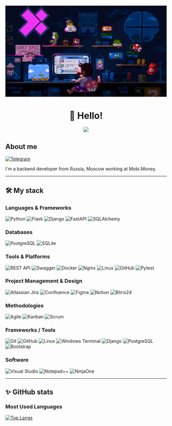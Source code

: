 ![bio](profile.gif)
<h1 align="center">👋 Hello!</h1>
<p align="center">
  <img src="https://github-readme-stats.vercel.app/api?username=useyourcode&show_icons=true&theme=dark" />
</p>




## About me

[![Telegram](https://img.shields.io/badge/Telegram-2CA5E0?style=for-the-badge&logo=telegram&logoColor=white)]((https://t.me/useyourhead))

I'm a backend developer from Russia, Moscow working at Mobi.Money.  

---

## 🛠️ My stack

### Languages & Frameworks
![Python](https://img.shields.io/badge/Python-3776AB?style=for-the-badge&logo=python&logoColor=white)
![Flask](https://img.shields.io/badge/Flask-000000?style=for-the-badge&logo=flask&logoColor=white)
![Django](https://img.shields.io/badge/Django-092E20?style=for-the-badge&logo=django&logoColor=white)
![FastAPI](https://img.shields.io/badge/FastAPI-009688?style=for-the-badge&logo=fastapi&logoColor=white)
![SQLAlchemy](https://img.shields.io/badge/SQLAlchemy-AC2B28?style=for-the-badge&logo=sqlalchemy&logoColor=white)

### Databases
![PostgreSQL](https://img.shields.io/badge/PostgreSQL-336791?style=for-the-badge&logo=postgresql&logoColor=white)
![SQLite](https://img.shields.io/badge/SQLite-003B57?style=for-the-badge&logo=sqlite&logoColor=white)

### Tools & Platforms
![REST API](https://img.shields.io/badge/REST-02569B?style=for-the-badge&logo=rest&logoColor=white)
![Swagger](https://img.shields.io/badge/Swagger-85EA2D?style=for-the-badge&logo=swagger&logoColor=black)
![Docker](https://img.shields.io/badge/Docker-2496ED?style=for-the-badge&logo=docker&logoColor=white)
![Nginx](https://img.shields.io/badge/Nginx-009639?style=for-the-badge&logo=nginx&logoColor=white)
![Linux](https://img.shields.io/badge/Linux-FCC624?style=for-the-badge&logo=linux&logoColor=black)
![GitHub](https://img.shields.io/badge/GitHub-181717?style=for-the-badge&logo=github&logoColor=white)
![Pytest](https://img.shields.io/badge/Pytest-0A9EDC?style=for-the-badge&logo=pytest&logoColor=white)

### Project Management & Design
![Atlassian Jira](https://img.shields.io/badge/Jira-0052CC?style=for-the-badge&logo=jira&logoColor=white)
![Confluence](https://img.shields.io/badge/Confluence-172B4D?style=for-the-badge&logo=confluence&logoColor=white)
![Figma](https://img.shields.io/badge/Figma-F24E1E?style=for-the-badge&logo=figma&logoColor=white)
![Notion](https://img.shields.io/badge/Notion-000000?style=for-the-badge&logo=notion&logoColor=white)
![Bitrix24](https://img.shields.io/badge/Bitrix24-24A3D8?style=for-the-badge&logo=bitrix24&logoColor=white)

### Methodologies
![Agile](https://img.shields.io/badge/Agile-008AD7?style=for-the-badge&logo=agile&logoColor=white)
![Kanban](https://img.shields.io/badge/Kanban-0052CC?style=for-the-badge&logo=kanbanize&logoColor=white)
![Scrum](https://img.shields.io/badge/Scrum-6DB33F?style=for-the-badge&logo=scrumalliance&logoColor=white)

### Frameworks / Tools
![Git](https://img.shields.io/badge/Git-F05032?style=for-the-badge&logo=git&logoColor=white)
![GitHub](https://img.shields.io/badge/GitHub-181717?style=for-the-badge&logo=github&logoColor=white)
![Linux](https://img.shields.io/badge/Linux-FCC624?style=for-the-badge&logo=linux&logoColor=black)
![Windows Terminal](https://img.shields.io/badge/Terminal-0C344B?style=for-the-badge&logo=windows-terminal&logoColor=white)
![Django](https://img.shields.io/badge/Django-092E20?style=for-the-badge&logo=django&logoColor=white)
![PostgreSQL](https://img.shields.io/badge/PostgreSQL-336791?style=for-the-badge&logo=postgresql&logoColor=white)
![Bootstrap](https://img.shields.io/badge/Bootstrap-563D7C?style=for-the-badge&logo=bootstrap&logoColor=white)

### Software
![Visual Studio](https://img.shields.io/badge/Visual%20Studio-5C2D91?style=for-the-badge&logo=visualstudio&logoColor=white)
![Notepad++](https://img.shields.io/badge/Notepad++-90E59A?style=for-the-badge&logo=notepadplusplus&logoColor=black)
![NinjaOne](https://img.shields.io/badge/NinjaOne-53B1FD?style=for-the-badge&logo=nintendo-gamecube&logoColor=white)

---

## ✨ GitHub stats

### Most Used Languages
[![Top Langs](https://github-readme-stats.vercel.app/api/top-langs/?username=useyourcode&layout=compact&theme=dark)](https://github.com/anuraghazra/github-readme-stats)

